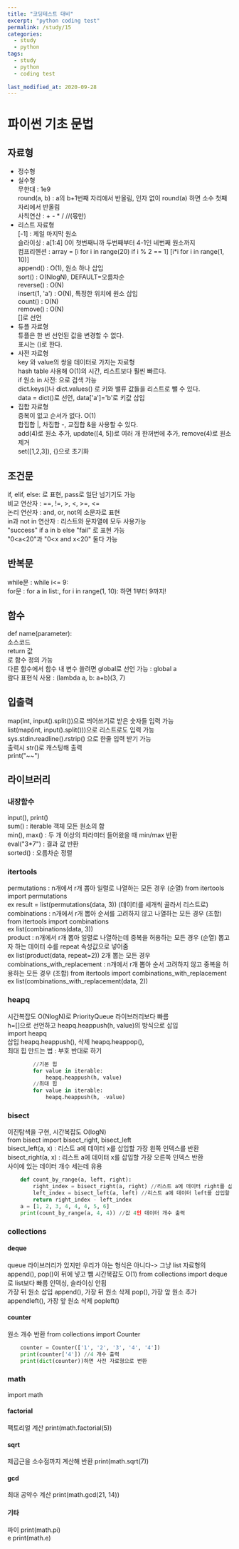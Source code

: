 ```yaml
---
title: "코딩테스트 대비"
excerpt: "python coding test"
permalink: /study/15
categories:
  - study
  - python
tags:
  - study
  - python
  - coding test
  
last_modified_at: 2020-09-28
--- 
```

# 파이썬 기초 문법
## 자료형
- 정수형  
- 실수형  
무한대 : 1e9  
round(a, b) : a의 b+1번째 자리에서 반올림, 인자 없이 round(a) 하면 소수 첫째 자리에서 반올림  
사칙연산 : + - * / //(몫만)  
- 리스트 자료형  
[-1] : 제일 마지막 원소  
슬라이싱 : a[1:4] 0이 첫번째니까 두번째부터 4-1인 네번째 원소까지  
컴프리헨션 : array = [i for i in range(20) if i % 2 == 1] [i*i for i in range(1, 10)]  
append() : O(1), 원소 하나 삽입  
sort() : O(NlogN), DEFAULT=오름차순  
reverse() : O(N)  
insert(1, 'a') : O(N), 특정한 위치에 원소 삽입  
count() : O(N)  
remove() : O(N)  
[]로 선언   
- 튜플 자료형  
튜플은 한 번 선언된 값을 변경할 수 없다.  
표시는 ()로 한다.  
- 사전 자료형  
key 와 value의 쌍을 데이터로 가지는 자료형  
hash table 사용해 O(1)의 시간, 리스트보다 훨씬 빠르다.  
if 원소 in 사전: 으로 검색 가능  
dict.keys()나 dict.values() 로 키와 밸류 값들을 리스트로 뺄 수 있다.  
data = dict()로 선언, data['a']='b'로 키값 삽입  
- 집합 자료형  
중복이 없고 순서가 없다.  O(1)  
합집합 |, 차집합 -, 교집합 &을 사용할 수 있다.  
add(4)로 원소 추가, update([4, 5])로 여러 개 한꺼번에 추가, remove(4)로 원소 제거  
set([1,2,3]), {}으로 초기화

## 조건문  
if, elif, else: 로 표현, pass로 일단 넘기기도 가능  
비교 연산자 : ==, !=, >, <, >=, <=  
논리 연산자 : and, or, not의 소문자로 표현  
in과 not in 연산자 : 리스트와 문자열에 모두 사용가능  
"success" if a in b else "fail" 로 표현 가능  
"0<a<20"과 "0<x and x<20" 둘다 가능  

## 반복문  
while문 : while i<= 9:  
for문 : for a in list:, for i in range(1, 10): 하면 1부터 9까지!  

## 함수  
def name(parameter):  
        소스코드  
        return 값  
로 함수 정의 가능  
다른 함수에서 함수 내 변수 쓸려면 global로 선언 가능 : global a  
람다 표현식 사용 : (lambda a, b: a+b)(3, 7)  

## 입출력  
map(int, input().split())으로 띄어쓰기로 받은 숫자들 입력 가능  
list(map(int, input().split()))으로 리스트로도 입력 가능  
sys.stdin.readline().rstrip() 으로 한줄 입력 받기 가능  
출력시 str()로 캐스팅해 출력  
print("~~")  

## 라이브러리  
### 내장함수  
input(), print()  
sum() : iterable 객체 모든 원소의 합  
min(), max() : 두 개 이상의 파라미터 들어왔을 때 min/max 반환  
eval("3*7") : 결과 값 반환  
sorted() : 오름차순 정렬  

### itertools  
permutations : n개에서 r개 뽑아 일렬로 나열하는 모든 경우 (순열)  from itertools import permutations  
ex result = list(permutations(data, 3)) (데이터를 세개씩 골라서 리스트로)  
combinations : n개에서 r개 뽑아 순서를 고려하지 않고 나열하는 모든 경우 (조합) from itertools import combinations  
ex list(combinations(data, 3))  
product : n개에서 r개 뽑아 일렬로 나열하는데 중복을 허용하는 모든 경우 (순열) 뽑고자 하는 데이터 수를 repeat 속성값으로 넣어줌  
ex list(product(data, repeat=2)) 2개 뽑는 모든 경우  
combinations_with_replacement : n개에서 r개 뽑아 순서 고려하지 않고 중복을 허용하는 모든 경우 (조합) from itertools import combinations_with_replacement  
ex list(combinations_with_replacement(data, 2))

### heapq  
시간복잡도 O(NlogN)로 PriorityQueue 라이브러리보다 빠름  
h=[]으로 선언하고 heapq.heappush(h, value)의 방식으로 삽입  
import heapq  
삽입 heapq.heappush(), 삭제 heapq.heappop(),  
최대 힙 만드는 법 : 부호 반대로 하기          
```python
        //기본 힙
        for value in iterable:
            heapq.heappush(h, value)
        //최대 힙
        for value in iterable:
            heapq.heappush(h, -value)
```  

### bisect  
이진탐색을 구현, 시간복잡도 O(logN)  
from bisect import bisect_right, bisect_left  
bisect_left(a, x) : 리스트 a에 데이터 x를 삽입할 가장 왼쪽 인덱스를 반환  
bisect_right(a, x) : 리스트 a에 데이터 x를 삽입할 가장 오른쪽 인덱스 반환  
사이에 있는 데이터 개수 세는데 유용  
```python
    def count_by_range(a, left, right):
        right_index = bisect_right(a, right) //리스트 a에 데이터 right를 삽입할 가장 오른쪽 인덱스 나옴
        left_index = bisect_left(a, left) //리스트 a에 데이터 left를 삽입할 가장 왼쪽 인덱스 나옴
        return right_index - left_index
    a = [1, 2, 3, 4, 4, 4, 5, 6]  
    print(count_by_range(a, 4, 4)) //값 4인 데이터 개수 출력  
```  

### collections  
#### deque  
queue 라이브러리가 있지만 우리가 아는 형식은 아니다-> 그냥 list 자료형의 append(), pop()이 뒤에 넣고 뺌
시간복잡도 O(1) from collections import deque로 list보다 빠름
인덱싱, 슬라이싱 안됨  
가장 뒤 원소 삽입 append(), 가장 뒤 원소 삭제 pop(), 가장 앞 원소 추가 appendleft(), 가장 앞 원소 삭제 popleft()  

#### counter  
원소 개수 반환 from collections import Counter  
```python  
    counter = Counter(['1', '2', '3', '4', '4'])
    print(counter['4']) //4 개수 출력
    print(dict(counter))하면 사전 자료형으로 변환
```  

### math  
import math  

#### factorial  
팩토리얼 계산 print(math.factorial(5))  

#### sqrt  
제곱근을 소수점까지 계산해 반환 print(math.sqrt(7))  

#### gcd  
최대 공약수 계산 print(math.gcd(21, 14))  

#### 기타 
파이 print(math.pi)  
e print(math.e)  